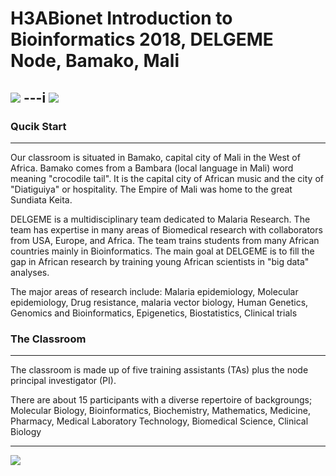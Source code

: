 # H3ABionet Introduction to Bioinformatics 2018, DELGEME Node, Bamako, Mali

![](https://www.h3abionet.org/templates/h3abionet/images/H3BioNet-logo2.png)	---i
![](http://delgeme.org/sites/all/themes/custom/delgeme/logo.png)
---

### Qucik Start
---
Our classroom is situated in Bamako, capital city of Mali in the West of Africa. Bamako comes 
from a Bambara (local language in Mali) word meaning "crocodile tail". It is the capital city 
of African music and the city of "Diatiguiya" or hospitality. The Empire of Mali was home to 
the great Sundiata Keita.

DELGEME is a multidisciplinary team dedicated to Malaria Research. The team has expertise in 
many areas of Biomedical research with collaborators from USA, Europe, and Africa. The team 
trains students from many African countries mainly in Bioinformatics. The main goal at DELGEME 
is to fill the gap in African research by training young African scientists in "big data" analyses.

The major areas of research include: Malaria epidemiology, Molecular epidemiology, Drug resistance, 
malaria vector biology, Human Genetics, Genomics and Bioinformatics, Epigenetics, Biostatistics, 
Clinical trials

### The Classroom
---
The classroom is made up of five training assistants (TAs) plus the node principal investigator (PI).

There are about 15 participants with a diverse repertoire of backgroungs; Molecular Biology, 
Bioinformatics, Biochemistry, Mathematics, Medicine, Pharmacy, Medical Laboratory Technology, 
Biomedical Science, Clinical Biology

---
![](https://licensebuttons.net/l/by-sa/3.0/88x31.png)
